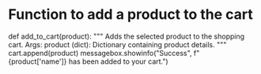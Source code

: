 # Function to add a product to the cart
def add_to_cart(product):
    """
    Adds the selected product to the shopping cart.
    Args:
        product (dict): Dictionary containing product details.
    """
    cart.append(product)
    messagebox.showinfo("Success", f"{product['name']} has been added to your cart.")
